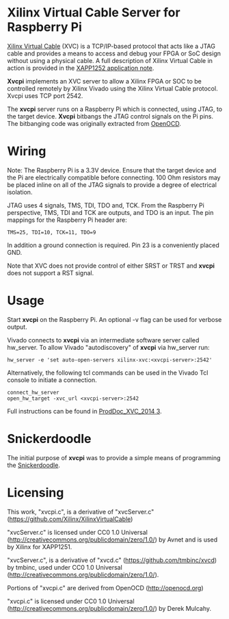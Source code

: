 # Xilinx Virtual Cable Server for Raspberry Pi

[Xilinx Virtual Cable](https://github.com/Xilinx/XilinxVirtualCable/) (XVC) is a TCP/IP-based protocol that  acts like a JTAG cable and provides a means to access and debug your  FPGA or SoC design without using a physical cable.
A full description of Xilinx Virtual Cable in action is provided in the [XAPP1252 application note](https://www.xilinx.com/support/documentation/application_notes/xapp1251-xvc-zynq-petalinux.pdf).

**Xvcpi** implements an XVC server to allow a Xilinx FPGA or SOC to be controlled remotely by Xilinx Vivado using the Xilinx Virtual Cable protocol. Xvcpi uses TCP port 2542.

The **xvcpi** server runs on a Raspberry Pi which is connected, using JTAG, to the target device. **Xvcpi** bitbangs the JTAG control signals on the Pi pins. The bitbanging code was originally extracted from [OpenOCD](http://openocd.org).

# Wiring
Note: The Raspberry Pi is a 3.3V device. Ensure that the target device and the Pi are electrically compatible before connecting. 100 Ohm resistors may be placed inline on all of the JTAG signals to provide a degree of electrical isolation.

JTAG uses 4 signals, TMS, TDI, TDO and, TCK.
From the Raspberry Pi perspective, TMS, TDI and TCK are outputs, and TDO is an input.
The pin mappings for the Raspberry Pi header are:
```
TMS=25, TDI=10, TCK=11, TDO=9
```
In addition a ground connection is required. Pin 23 is a conveniently placed GND.

Note that XVC does not provide control of either SRST or TRST and **xvcpi** does not support a RST signal.

# Usage
Start **xvcpi** on the Raspberry Pi. An optional -v flag can be used for verbose output.

Vivado connects to **xvcpi** via an intermediate software server called hw_server. To allow Vivado "autodiscovery" of **xvcpi** via hw_server run:

```
hw_server -e 'set auto-open-servers xilinx-xvc:<xvcpi-server>:2542'
```

Alternatively, the following tcl commands can be used in the Vivado Tcl console to initiate a connection.

```
connect_hw_server
open_hw_target -xvc_url <xvcpi-server>:2542
```

Full instructions can be found in [ProdDoc_XVC_2014 3](ProdDoc_XVC_2014_3.pdf).

# Snickerdoodle
The initial purpose of **xvcpi** was to provide a simple means of programming the [Snickerdoodle](http://snickerdoodle.io).
# Licensing
This work, "xvcpi.c", is a derivative of "xvcServer.c" (https://github.com/Xilinx/XilinxVirtualCable)

"xvcServer.c" is licensed under CC0 1.0 Universal (http://creativecommons.org/publicdomain/zero/1.0/)
by Avnet and is used by Xilinx for XAPP1251.

"xvcServer.c", is a derivative of "xvcd.c" (https://github.com/tmbinc/xvcd)
by tmbinc, used under CC0 1.0 Universal (http://creativecommons.org/publicdomain/zero/1.0/).

Portions of "xvcpi.c" are derived from OpenOCD (http://openocd.org)

"xvcpi.c" is licensed under CC0 1.0 Universal (http://creativecommons.org/publicdomain/zero/1.0/)
by Derek Mulcahy.